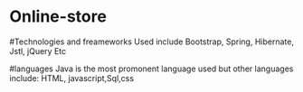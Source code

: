 # Online-store


#Technologies and freameworks Used include
Bootstrap,
Spring,
Hibernate,
Jstl,
jQuery
Etc

#languages 
Java is the most promonent language used but other languages include:
HTML, javascript,Sql,css

